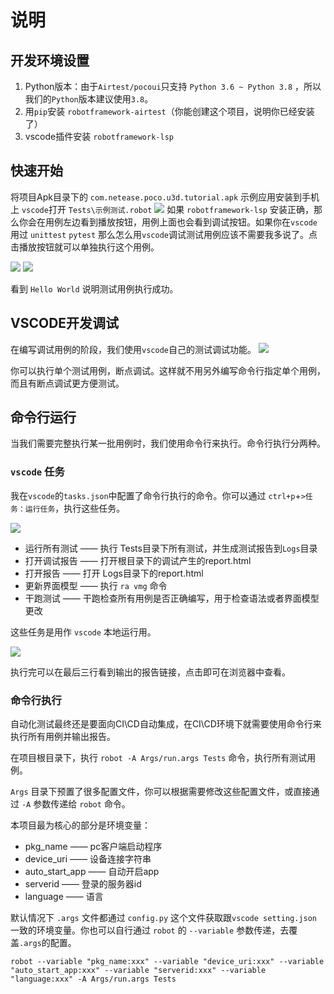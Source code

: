# 说明


## 开发环境设置

1. Python版本：由于`Airtest/pocoui`只支持 `Python 3.6 ~ Python 3.8` ，所以我们的`Python`版本建议使用`3.8`。
2. 用`pip`安装 `robotframework-airtest`（你能创建这个项目，说明你已经安装了）
3. vscode插件安装 `robotframework-lsp`

## 快速开始

将项目Apk目录下的 `com.netease.poco.u3d.tutorial.apk` 示例应用安装到手机上
`vscode`打开 `Tests\示例测试.robot`
![](asset/2023-10-21-05-06-28.png)
如果 `robotframework-lsp` 安装正确，那么你会在用例左边看到播放按钮，用例上面也会看到调试按钮。如果你在`vscode`用过 `unittest` `pytest` 那么怎么用`vscode`调试测试用例应该不需要我多说了。点击播放按钮就可以单独执行这个用例。

![](asset/2023-10-21-05-09-16.png)
![](asset/2023-10-21-05-09-30.png)

看到 `Hello World` 说明测试用例执行成功。


## VSCODE开发调试

在编写调试用例的阶段，我们使用`vscode`自己的测试调试功能。
![](asset/2023-10-21-05-09-16.png)

你可以执行单个测试用例，断点调试。这样就不用另外编写命令行指定单个用例，而且有断点调试更方便测试。

## 命令行运行

当我们需要完整执行某一批用例时，我们使用命令行来执行。命令行执行分两种。

### `vscode` 任务

我在`vscode`的`tasks.json`中配置了命令行执行的命令。你可以通过 `ctrl+p`+`>任务：运行任务`，执行这些任务。

![](asset/2023-10-21-05-20-24.png)

- 运行所有测试 —— 执行 Tests目录下所有测试，并生成测试报告到`Logs`目录
- 打开调试报告 —— 打开根目录下的调试产生的report.html
- 打开报告 —— 打开 Logs目录下的report.html
- 更新界面模型 —— 执行 `ra vmg` 命令
- 干跑测试 —— 干跑检查所有用例是否正确编写，用于检查语法或者界面模型更改

这些任务是用作 `vscode` 本地运行用。

![](asset/2023-10-21-05-30-41.png)

执行完可以在最后三行看到输出的报告链接，点击即可在浏览器中查看。

### 命令行执行

自动化测试最终还是要面向CI\CD自动集成，在CI\CD环境下就需要使用命令行来执行所有用例并输出报告。

在项目根目录下，执行 `robot -A Args/run.args Tests` 命令，执行所有测试用例。

`Args` 目录下预置了很多配置文件，你可以根据需要修改这些配置文件，或直接通过 `-A` 参数传递给
`robot` 命令。

本项目最为核心的部分是环境变量：

- pkg_name —— pc客户端启动程序
- device_uri —— 设备连接字符串
- auto_start_app —— 自动开启app
- serverid —— 登录的服务器id
- language —— 语言

默认情况下 `.args` 文件都通过 `config.py` 这个文件获取跟`vscode setting.json` 一致的环境变量。你也可以自行通过 `robot` 的 `--variable` 参数传递，去覆盖`.args`的配置。

```shell
robot --variable "pkg_name:xxx" --variable "device_uri:xxx" --variable "auto_start_app:xxx" --variable "serverid:xxx" --variable "language:xxx" -A Args/run.args Tests
```
